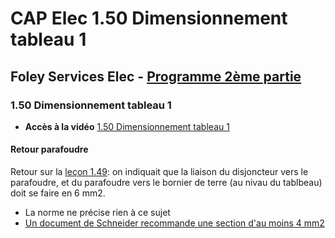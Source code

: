 # CAP Elec 1.50 Dimensionnement tableau 1
## Foley Services Elec - [Programme 2ème partie](../2eme_partie/README.md)

### 1.50 Dimensionnement tableau 1

- **Accès à la vidéo** [1.50 Dimensionnement tableau 1](https://youtu.be/8fg6fAb5ePg)

#### Retour parafoudre

Retour sur la [leçon 1.49](./CAP_Elec_1_49.md): on indiquait que la liaison du disjoncteur vers le parafoudre, et du parafoudre vers le bornier de terre (au nivau du tablbeau) doit se faire en 6 mm2.

- La norme ne précise rien à ce sujet
- [Un document de Schneider recommande une section d'au moins 4 mm2](https://fr.electrical-installation.org/frwiki/Raccordement_des_parafoudres)